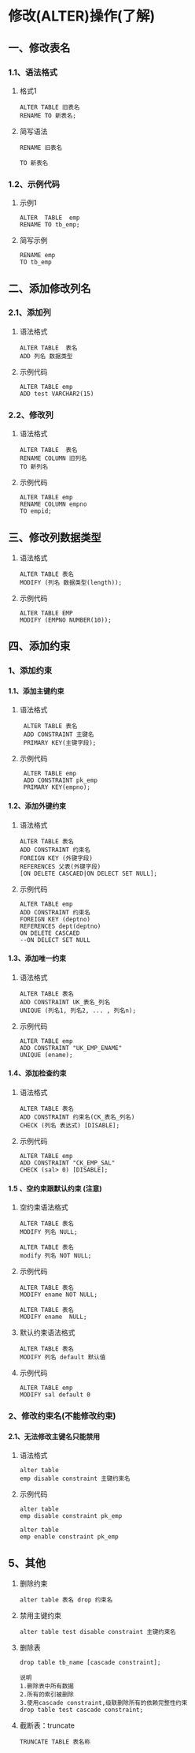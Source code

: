 # 修改\(ALTER\)操作\(了解\)

## 一、修改表名

### 1.1、语法格式

1. 格式1

   ```mysql
   ALTER TABLE 旧表名  
   RENAME TO 新表名;
   ```

2. 简写语法

   ```
   RENAME 旧表名

   TO 新表名
   ```

### 1.2、示例代码

1. 示例1

   ```
   ALTER  TABLE  emp
   RENAME TO tb_emp;
   ```

2. 简写示例

   ```
   RENAME emp 
   TO tb_emp
   ```

## 二、添加修改列名

### 2.1、添加列

1. 语法格式

   ```
   ALTER TABLE  表名 
   ADD 列名 数据类型
   ```

2. 示例代码

   ```
   ALTER TABLE emp
   ADD test VARCHAR2(15)
   ```

### 2.2、修改列

1. 语法格式

   ```mysql
   ALTER TABLE  表名 
   RENAME COLUMN 旧列名
   TO 新列名
   ```

2. 示例代码

   ```mysql
   ALTER TABLE emp
   RENAME COLUMN empno 
   TO empid;
   ```

## 三、修改列数据类型

1. 语法格式

   ```mysql
   ALTER TABLE 表名
   MODIFY (列名 数据类型(length));
   ```

2. 示例代码

   ```mysql
   ALTER TABLE EMP 
   MODIFY (EMPNO NUMBER(10));
   ```

## 四、添加约束

### 1、添加约束

#### 1.1、添加主键约束

1. 语法格式

   ```mysql
    ALTER TABLE 表名 
    ADD CONSTRAINT 主键名 
    PRIMARY KEY(主键字段);
   ```

2. 示例代码

   ```mysql
    ALTER TABLE emp 
    ADD CONSTRAINT pk_emp 
    PRIMARY KEY(empno);
   ```

#### 1.2、添加外键约束

1. 语法格式

   ```mysql
   ALTER TABLE 表名 
   ADD CONSTRAINT 约束名 
   FOREIGN KEY (外键字段) 
   REFERENCES 父表(外键字段) 
   [ON DELETE CASCAED|ON DELECT SET NULL];
   ```

2. 示例代码

   ```mysql
   ALTER TABLE emp 
   ADD CONSTRAINT 约束名 
   FOREIGN KEY (deptno) 
   REFERENCES dept(deptno) 
   ON DELETE CASCAED 
   --ON DELECT SET NULL
   ```

#### 1.3、添加唯一约束

1. 语法格式

   ```mysql
   ALTER TABLE 表名
   ADD CONSTRAINT UK_表名_列名
   UNIQUE (列名1, 列名2, ... , 列名n);
   ```

2. 示例代码

   ```mysql
   ALTER TABLE emp
   ADD CONSTRAINT "UK_EMP_ENAME"
   UNIQUE (ename);
   ```

#### 1.4、添加检查约束

1. 语法格式

   ```mysql
   ALTER TABLE 表名
   ADD CONSTRAINT 约束名(CK_表名_列名) 
   CHECK (列名 表达式) [DISABLE];
   ```

2. 示例代码

   ```mysql
   ALTER TABLE emp
   ADD CONSTRAINT "CK_EMP_SAL" 
   CHECK (sal> 0) [DISABLE];
   ```

#### 1.5 、空约束跟默认约束 \(注意\)

1. 空约束语法格式

   ```mysql
   ALTER TABLE 表名
   MODIFY 列名 NULL; 

   ALTER TABLE 表名
   modify 列名 NOT NULL;
   ```

2. 示例代码

   ```mysql
   ALTER TABLE 表名
   MODIFY ename NOT NULL;

   ALTER TABLE 表名
   MODIFY ename  NULL;
   ```

3. 默认约束语法格式

   ```mysql
   ALTER TABLE 表名 
   MODIFY 列名 default 默认值
   ```

4. 示例代码

   ```MYSQL
   ALTER TABLE emp 
   MODIFY sal default 0
   ```

### 2、修改约束名\(不能修改约束\)

#### 2.1、无法修改主键名只能禁用

1. 语法格式

   ```
   alter table
   emp disable constraint 主键约束名
   ```

2. 示例代码

   ```
   alter table
   emp disable constraint pk_emp

   alter table
   emp enable constraint pk_emp
   ```

## 5、其他

1. 删除约束

   ```mysql
   alter table 表名 drop 约束名
   ```

2. 禁用主键约束

   ```
   alter table test disable constraint 主键约束名
   ```

3. 删除表

   ```
   drop table tb_name [cascade constraint];

   说明
   1.删除表中所有数据
   2.所有的索引被删除
   3.使用cascade constraint,级联删除所有的依赖完整性约束
   drop table test cascade constraint;
   ```

4. 截断表：truncate

   ```
   TRUNCATE TABLE 表名称
   ```

   ​





